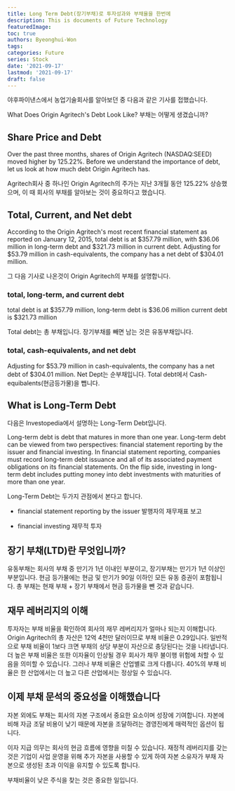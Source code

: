 ```yaml
---
title: Long Term Debt(장기부채)로 투자성과와 부채율을 한번에
description: This is documents of Future Technology
featuredImage: 
toc: true
authors: Byeonghui-Won
tags:
categories: Future
series: Stock
date: '2021-09-17'
lastmod: '2021-09-17'
draft: false
---
```


야후파이낸스에서 농업기술회사를 알아보던 중 다음과 같은 기사를 접했습니다.

What Does Origin Agritech's Debt Look Like? 부채는 어떻게 생겼습니까?

## Share Price and Debt

Over the past three months, shares of Origin Agritech (NASDAQ:SEED) moved higher by 125.22%. Before we understand the importance of debt, let us look at how much debt Origin Agritech has.

Agritech회사 중 하나인 Origin Agritech의 주가는 지난 3개월 동안 125.22% 상승했으며, 이 때 회사의 부채를 알아보는 것이 중요하다고 했습니다.

## Total, Current, and Net debt

According to the Origin Agritech's most recent financial statement as reported on January 12, 2015, total debt is at $357.79 million, with $36.06 million in long-term debt and $321.73 million in current debt. Adjusting for $53.79 million in cash-equivalents, the company has a net debt of $304.01 million.

그 다음 기사로 나온것이 Origin Agritech의 부채를 설명합니다. 

### total, long-term, and current debt

total debt is at $357.79 million, 
long-term debt is $36.06 million
current debt is $321.73 million

Total debt는 총 부채입니다. 장기부채를 빼면 남는 것은 유동부채입니다. 


### total, cash-equivalents, and net debt

Adjusting for $53.79 million in cash-equivalents, the company has a net debt of $304.01 million.
Net Dept는 순부채입니다. Total debt에서 Cash-equibalents(현금등가물)을 뺍니다.


## What is Long-Term Debt

다음은 Investopedia에서 설명하는 Long-Term Debt입니다. 

Long-term debt is debt that matures in more than one year. Long-term debt can be viewed from two perspectives: financial statement reporting by the issuer and financial investing. In financial statement reporting, companies must record long-term debt issuance and all of its associated payment obligations on its financial statements. On the flip side, investing in long-term debt includes putting money into debt investments with maturities of more than one year.

Long-Term Debt는 두가지 관점에서 본다고 합니다. 

- financial statement reporting by the issuer  발행자의 재무재표 보고

- financial investing 재무적 투자

## 장기 부채(LTD)란 무엇입니까?

유동부채는 회사의 부채 중 만기가 1년 이내인 부분이고, 장기부채는 만기가 1년 이상인 부분입니다. 현금 등가물에는 현금 및 만기가 90일 이하인 모든 유동 증권이 포함됩니다. 총 부채는 현재 부채 + 장기 부채에서 현금 등가물을 뺀 것과 같습니다.

## 재무 레버리지의 이해

투자자는 부채 비율을 확인하여 회사의 재무 레버리지가 얼마나 되는지 이해합니다. Origin Agritech의 총 자산은 12억 4천만 달러이므로 부채 비율은 0.29입니다. 일반적으로 부채 비율이 1보다 크면 부채의 상당 부분이 자산으로 충당된다는 것을 나타냅니다. 더 높은 부채 비율은 또한 이자율이 인상될 경우 회사가 채무 불이행 위험에 처할 수 있음을 의미할 수 있습니다. 그러나 부채 비율은 산업별로 크게 다릅니다. 40%의 부채 비율은 한 산업에서는 더 높고 다른 산업에서는 정상일 수 있습니다.

## 이제 부채 문석의 중요성을 이해했습니다

자본 외에도 부채는 회사의 자본 구조에서 중요한 요소이며 성장에 기여합니다. 자본에 비해 자금 조달 비용이 낮기 때문에 자본을 조달하려는 경영진에게 매력적인 옵션이 됩니다.

이자 지급 의무는 회사의 현금 흐름에 영향을 미칠 수 있습니다. 재정적 레버리지를 갖는 것은 기업이 사업 운영을 위해 추가 자본을 사용할 수 있게 하여 자본 소유자가 부채 자본으로 생성된 초과 이익을 유지할 수 있도록 합니다.

부채비율이 낮은 주식을 찾는 것은 중요한 일입니다. 

